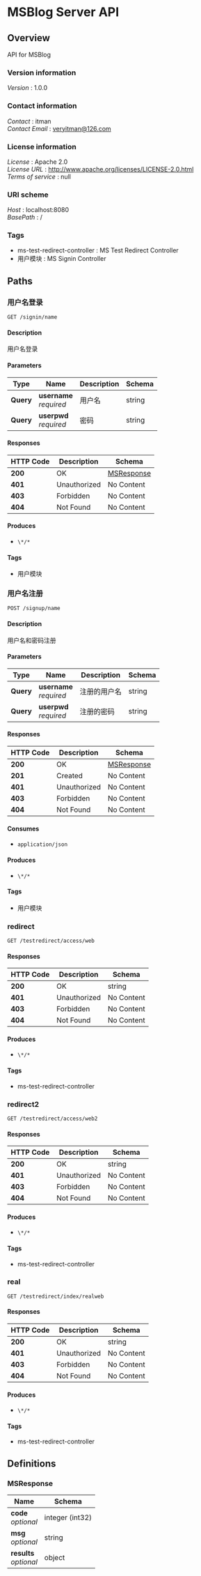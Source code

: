 # MSBlog Server API


<a name="overview"></a>
## Overview
API for MSBlog


### Version information
*Version* : 1.0.0


### Contact information
*Contact* : itman  
*Contact Email* : veryitman@126.com


### License information
*License* : Apache 2.0  
*License URL* : http://www.apache.org/licenses/LICENSE-2.0.html  
*Terms of service* : null


### URI scheme
*Host* : localhost:8080  
*BasePath* : /


### Tags

* ms-test-redirect-controller : MS Test Redirect Controller
* 用户模块 : MS Signin Controller




<a name="paths"></a>
## Paths

<a name="siginusingget"></a>
### 用户名登录
```
GET /signin/name
```


#### Description
用户名登录


#### Parameters

|Type|Name|Description|Schema|
|---|---|---|---|
|**Query**|**username**  <br>*required*|用户名|string|
|**Query**|**userpwd**  <br>*required*|密码|string|


#### Responses

|HTTP Code|Description|Schema|
|---|---|---|
|**200**|OK|[MSResponse](#msresponse)|
|**401**|Unauthorized|No Content|
|**403**|Forbidden|No Content|
|**404**|Not Found|No Content|


#### Produces

* `\*/*`


#### Tags

* 用户模块


<a name="signupusingpost"></a>
### 用户名注册
```
POST /signup/name
```


#### Description
用户名和密码注册


#### Parameters

|Type|Name|Description|Schema|
|---|---|---|---|
|**Query**|**username**  <br>*required*|注册的用户名|string|
|**Query**|**userpwd**  <br>*required*|注册的密码|string|


#### Responses

|HTTP Code|Description|Schema|
|---|---|---|
|**200**|OK|[MSResponse](#msresponse)|
|**201**|Created|No Content|
|**401**|Unauthorized|No Content|
|**403**|Forbidden|No Content|
|**404**|Not Found|No Content|


#### Consumes

* `application/json`


#### Produces

* `\*/*`


#### Tags

* 用户模块


<a name="redirectusingget"></a>
### redirect
```
GET /testredirect/access/web
```


#### Responses

|HTTP Code|Description|Schema|
|---|---|---|
|**200**|OK|string|
|**401**|Unauthorized|No Content|
|**403**|Forbidden|No Content|
|**404**|Not Found|No Content|


#### Produces

* `\*/*`


#### Tags

* ms-test-redirect-controller


<a name="redirect2usingget"></a>
### redirect2
```
GET /testredirect/access/web2
```


#### Responses

|HTTP Code|Description|Schema|
|---|---|---|
|**200**|OK|string|
|**401**|Unauthorized|No Content|
|**403**|Forbidden|No Content|
|**404**|Not Found|No Content|


#### Produces

* `\*/*`


#### Tags

* ms-test-redirect-controller


<a name="realusingget"></a>
### real
```
GET /testredirect/index/realweb
```


#### Responses

|HTTP Code|Description|Schema|
|---|---|---|
|**200**|OK|string|
|**401**|Unauthorized|No Content|
|**403**|Forbidden|No Content|
|**404**|Not Found|No Content|


#### Produces

* `\*/*`


#### Tags

* ms-test-redirect-controller




<a name="definitions"></a>
## Definitions

<a name="msresponse"></a>
### MSResponse

|Name|Schema|
|---|---|
|**code**  <br>*optional*|integer (int32)|
|**msg**  <br>*optional*|string|
|**results**  <br>*optional*|object|





